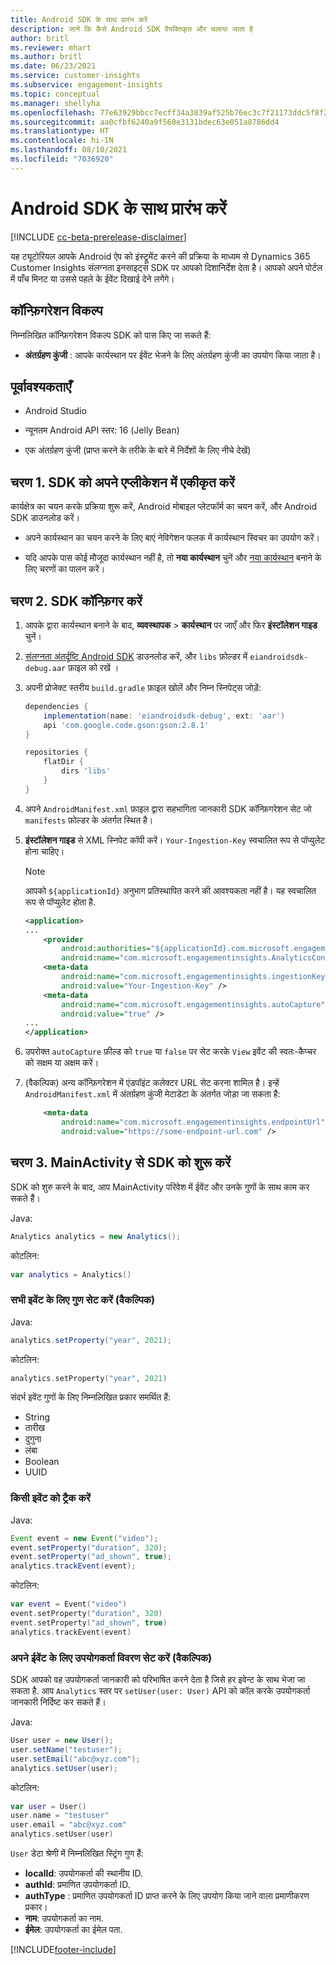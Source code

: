 ```yaml
---
title: Android SDK के साथ प्रारंभ करें
description: जानें कि कैसे Android SDK वैयक्तिकृत और चलाया जाता है
author: britl
ms.reviewer: mhart
ms.author: britl
ms.date: 06/23/2021
ms.service: customer-insights
ms.subservice: engagement-insights
ms.topic: conceptual
ms.manager: shellyha
ms.openlocfilehash: 77e63929bbcc7ecff34a3839af525b76ec3c7f21173ddc5f8f2d69f11c25c441
ms.sourcegitcommit: aa0cfbf6240a9f560e3131bdec63e051a8786dd4
ms.translationtype: HT
ms.contentlocale: hi-IN
ms.lasthandoff: 08/10/2021
ms.locfileid: "7036920"
---
```

# <a name="get-started-with-the-android-sdk"></a>Android SDK के साथ प्रारंभ करें

[!INCLUDE [cc-beta-prerelease-disclaimer](includes/cc-beta-prerelease-disclaimer.md)]

यह ट्यूटोरियल आपके Android ऐप को इंस्ट्रूमेंट करने की प्रक्रिया के माध्यम से Dynamics 365 Customer Insights संलग्नता इनसाइट्स SDK पर आपको दिशानिर्देश देता है। आपको अपने पोर्टल में पाँच मिनट या उससे पहले के ईवेंट दिखाई देने लगेंगे।

## <a name="configuration-options"></a>कॉन्फ़िगरेशन विकल्प
निम्नलिखित कॉन्फ़िगरेशन विकल्प SDK को पास किए जा सकते हैं:

- **अंतर्ग्रहण कुंजी** : आपके कार्यस्थान पर ईवेंट भेजने के लिए अंतर्ग्रहण कुंजी का उपयोग किया जाता है।

## <a name="prerequisites"></a>पूर्वावश्यकताएँ

- Android Studio

- न्यूनतम Android API स्तर: 16 (Jelly Bean)

- एक अंतर्ग्रहण कुंजी (प्राप्त करने के तरीके के बारे में निर्देशों के लिए नीचे देखें)

## <a name="step-1-integrate-the-sdk-into-your-application"></a>चरण 1. SDK को अपने एप्लीकेशन में एकीकृत करें
कार्यक्षेत्र का चयन करके प्रक्रिया शुरू करें, Android मोबाइल प्लेटफॉर्म का चयन करें, और Android SDK डाउनलोड करें।

- अपने कार्यस्थान का चयन करने के लिए बाएं नेविगेशन फलक में कार्यस्थान स्विचर का उपयोग करें।

- यदि आपके पास कोई मौजूदा कार्यस्थान नहीं है, तो **नया कार्यस्थान** चुनें और [नया कार्यस्थान](create-workspace.md) बनाने के लिए चरणों का पालन करें।

## <a name="step-2-configure-the-sdk"></a>चरण 2. SDK कॉन्फ़िगर करें

1. आपके द्वारा कार्यस्थान बनाने के बाद, **व्यवस्थापक** > **कार्यस्थान** पर जाएँ और फिर **इंस्टॉलेशन गाइड** चुनें। 

1. [संलग्नता अंतर्दृष्टि Android SDK](https://download.pi.dynamics.com/sdk/EI-SDKs/ei-android-sdk.zip) डाउनलोड करें, और `libs` फ़ोल्डर में `eiandroidsdk-debug.aar` फ़ाइल को रखें ।

1. अपनी प्रोजेक्ट स्तरीय `build.gradle` फ़ाइल खोलें और निम्न स्निपेट्स जोड़ें:
    ```gradle
    dependencies {
        implementation(name: 'eiandroidsdk-debug', ext: 'aar')
        api 'com.google.code.gson:gson:2.8.1'
    }

    repositories {
        flatDir {
            dirs 'libs'
        }
    }
    ```

1. अपने `AndroidManifest.xml` फ़ाइल द्वारा सहभागिता जानकारी SDK कॉन्फ़िगरेशन सेट जो `manifests` फ़ोल्डर के अंतर्गत स्थित है। 
1. **इंस्टॉलेशन गाइड** से XML स्निपेट कॉपी करें। `Your-Ingestion-Key` स्वचालित रूप से पॉप्युलेट होना चाहिए।

   > [!NOTE]
   > आपको `${applicationId}` अनुभाग प्रतिस्थापित करने की आवश्यकता नहीं है। यह स्वचालित रूप से पॉप्युलेट होता है.
   

   ```xml
   <application>
   ...
       <provider
           android:authorities="${applicationId}.com.microsoft.engagementinsights.AnalyticsContentProvider"
           android:name="com.microsoft.engagementinsights.AnalyticsContentProvider" />
       <meta-data
           android:name="com.microsoft.engagementinsights.ingestionKey"
           android:value="Your-Ingestion-Key" />
       <meta-data
           android:name="com.microsoft.engagementinsights.autoCapture"
           android:value="true" />
   ...
   </application>
   ```

1. उपरोक्त `autoCapture` फ़ील्ड को `true` या `false` पर सेट करके `View` इवेंट की स्वतः-कैप्चर को सक्षम या अक्षम करें।

1. (वैकल्पिक) अन्य कॉन्फ़िगरेशन में एंडपॉइंट कलेक्टर URL सेट करना शामिल है। इन्हें `AndroidManifest.xml` में अंतर्ग्रहण कुंजी मेटाडेटा के अंतर्गत जोड़ा जा सकता है:
    ```xml
        <meta-data
            android:name="com.microsoft.engagementinsights.endpointUrl"
            android:value="https://some-endpoint-url.com" />
    ```

## <a name="step-3-initialize-the-sdk-from-mainactivity"></a>चरण 3. MainActivity से SDK को शुरू करें 

SDK को शुरु करने के बाद, आप MainActivity परिवेश में ईवेंट और उनके गुणों के साथ काम कर सकते हैं।

    
Java:
```java
Analytics analytics = new Analytics();
```

कोटलिन:
```kotlin
var analytics = Analytics()
```

### <a name="set-property-for-all-events-optional"></a>सभी इवेंट के लिए गुण सेट करें (वैकल्पिक)
    
Java:
```java
analytics.setProperty("year", 2021);
```

कोटलिन:
```kotlin
analytics.setProperty("year", 2021)
```

संदर्भ इवेंट गुणों के लिए निम्नलिखित प्रकार समर्थित हैं:
- String
- तारीख
- दुगुना
- लंबा
- Boolean
- UUID

### <a name="track-an-event"></a>किसी इवेंट को ट्रैक करें

Java:
```java
Event event = new Event("video");
event.setProperty("duration", 320);
event.setProperty("ad_shown", true);
analytics.trackEvent(event);
```

कोटलिन:
```kotlin
var event = Event("video")
event.setProperty("duration", 320)
event.setProperty("ad_shown", true)
analytics.trackEvent(event)
```

### <a name="set-user-details-for-your-event-optional"></a>अपने ईवेंट के लिए उपयोगकर्ता विवरण सेट करें (वैकल्पिक)

SDK आपको वह उपयोगकर्ता जानकारी को परिभाषित करने देता है जिसे हर इवेन्ट के साथ भेजा जा सकता है. आप `Analytics` स्तर पर `setUser(user: User)` API को कॉल करके उपयोगकर्ता जानकारी निर्दिष्ट कर सकते हैं।

Java:
```java
User user = new User();
user.setName("testuser");
user.setEmail("abc@xyz.com");
analytics.setUser(user);
```

कोटलिन:
```kotlin
var user = User()
user.name = "testuser"
user.email = "abc@xyz.com"
analytics.setUser(user)
```

`User` डेटा श्रेणी में निम्नलिखित स्ट्रिंग गुण हैं:

- **localId**: उपयोगकर्ता की स्थानीय ID.
- **authId**: प्रमाणित उपयोगकर्ता ID.
- **authType** : प्रमाणित उपयोगकर्ता ID प्राप्त करने के लिए उपयोग किया जाने वाला प्रमाणीकरण प्रकार।
- **नाम**: उपयोगकर्ता का नाम.
- **ईमेल**: उपयोगकर्ता का ईमेल पता.

[!INCLUDE[footer-include](../includes/footer-banner.md)]
